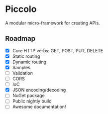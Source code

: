 # Piccolo

A modular micro-framework for creating APIs.

## Roadmap

- [x] Core HTTP verbs: GET, POST, PUT, DELETE
- [x] Static routing
- [x] Dynamic routing
- [x] Samples
- [ ] Validation
- [ ] CORS
- [ ] IoC
- [x] JSON encoding/decoding
- [ ] NuGet package
- [ ] Public nightly build
- [ ] Awesome documentation!
